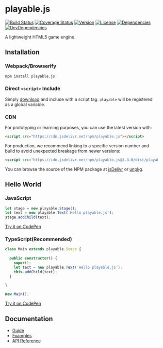 # playable.js

[![Build Status][build-image]][build-url]
[![Coverage Status][coverage-image]][coverage-url]
[![Version][version-image]][version-url]
[![License][license-image]][license-url]
[![Dependencies][dep-image]][dep-url]
[![DevDependencies][dev-dep-image]][dev-dep-url]

A lightweight HTML5 game engine.

## Installation

### Webpack/Browserify

```bash
npm install playable.js
```

### Direct `<script>` Include

Simply [download](https://github.com/Lanfei/playable.js/releases) and include with a script tag. `playable` will be registered as a global variable.

### CDN

For prototyping or learning purposes, you can use the latest version with:

```html
<script src="https://cdn.jsdelivr.net/npm/playable.js"></script>
```

For production, we recommend linking to a specific version number and build to avoid unexpected breakage from newer versions:

```html
<script src="https://cdn.jsdelivr.net/npm/playable.js@3.3.0/dist/playable.min.js"></script>
```

You can browse the source of the NPM package at [jsDelivr](https://cdn.jsdelivr.net/npm/playable.js/) or [unpkg](https://unpkg.com/playable.js/).

## Hello World

### JavaScript

```js
let stage = new playable.Stage();
let text = new playable.Text('Hello playable.js');
stage.addChild(text);
```

[Try it on CodePen](https://codepen.io/Lanfei/pen/WPzBLW/left/?editors=0010)

### TypeScript(Recommended)

```typescript
class Main extends playable.Stage {
  
  public constructor() {
    super();
    let text = new playable.Text('Hello playable.js');
    this.addChild(text);
  }
  
}

new Main();
```

[Try it on CodePen](https://codepen.io/Lanfei/pen/qgoeZg/left/?editors=0010)

## Documentation

- [Guide](http://lanfei.github.io/playable.js/)
- [Examples](http://lanfei.github.io/playable.js/examples/)
- [API Reference](http://lanfei.github.io/playable.js/docs/)

[build-url]: https://circleci.com/gh/Lanfei/playable.js
[build-image]: https://img.shields.io/circleci/project/github/Lanfei/playable.js.svg
[coverage-url]: https://codecov.io/github/Lanfei/playable.js
[coverage-image]: https://img.shields.io/codecov/c/github/Lanfei/playable.js.svg
[version-url]: https://npmjs.org/package/playable.js
[version-image]: https://img.shields.io/npm/v/playable.js.svg
[license-url]: https://github.com/Lanfei/playable.js/blob/master/LICENSE
[license-image]: https://img.shields.io/npm/l/playable.js.svg
[dep-url]: https://david-dm.org/Lanfei/playable.js
[dep-image]: https://david-dm.org/Lanfei/playable.js/status.svg
[dev-dep-url]: https://david-dm.org/Lanfei/playable.js?type=dev
[dev-dep-image]: https://david-dm.org/Lanfei/playable.js/dev-status.svg
